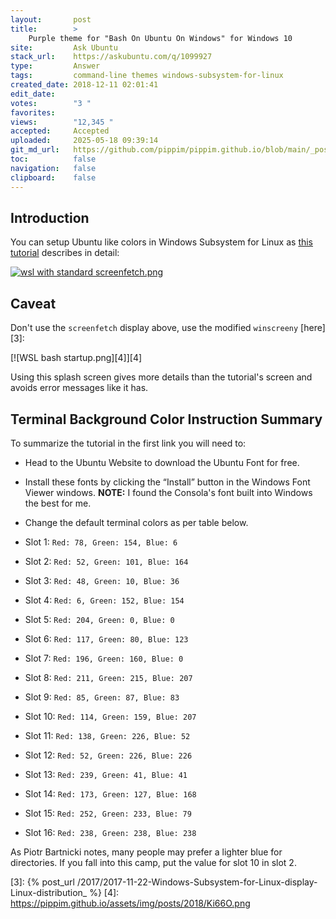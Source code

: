 ```yaml
---
layout:       post
title:        >
    Purple theme for "Bash On Ubuntu On Windows" for Windows 10
site:         Ask Ubuntu
stack_url:    https://askubuntu.com/q/1099927
type:         Answer
tags:         command-line themes windows-subsystem-for-linux
created_date: 2018-12-11 02:01:41
edit_date:    
votes:        "3 "
favorites:    
views:        "12,345 "
accepted:     Accepted
uploaded:     2025-05-18 09:39:14
git_md_url:   https://github.com/pippim/pippim.github.io/blob/main/_posts/2018/2018-12-11-Purple-theme-for-_Bash-On-Ubuntu-On-Windows_-for-Windows-10.md
toc:          false
navigation:   false
clipboard:    false
---
```


## Introduction

You can setup Ubuntu like colors in Windows Subsystem for Linux as [this tutorial][1] describes in detail:

[![wsl with standard screenfetch.png][2]][2]

## Caveat

Don't use the `screenfetch` display above, use the modified `winscreeny` [here][3]:

[![WSL bash startup.png][4]][4]

Using this splash screen gives more details than the tutorial's screen and avoids error messages like it has.

## Terminal Background Color Instruction Summary

To summarize the tutorial in the first link you will need to:

- Head to the Ubuntu Website to download the Ubuntu Font for free.
- Install these fonts by clicking the “Install” button in the Windows Font Viewer windows. **NOTE:** I found the Consola's font built into Windows the best for me.
- Change the default terminal colors as per table below.

- Slot 1: `Red: 78, Green: 154, Blue: 6` 
- Slot 2: `Red: 52, Green: 101, Blue: 164` 
- Slot 3: `Red: 48, Green: 10, Blue: 36` 
- Slot 4: `Red: 6, Green: 152, Blue: 154` 
- Slot 5: `Red: 204, Green: 0, Blue: 0` 
- Slot 6: `Red: 117, Green: 80, Blue: 123` 
- Slot 7: `Red: 196, Green: 160, Blue: 0` 
- Slot 8: `Red: 211, Green: 215, Blue: 207` 
- Slot 9: `Red: 85, Green: 87, Blue: 83` 
- Slot 10: `Red: 114, Green: 159, Blue: 207` 
- Slot 11: `Red: 138, Green: 226, Blue: 52` 
- Slot 12: `Red: 52, Green: 226, Blue: 226` 
- Slot 13: `Red: 239, Green: 41, Blue: 41` 
- Slot 14: `Red: 173, Green: 127, Blue: 168` 
- Slot 15: `Red: 252, Green: 233, Blue: 79` 
- Slot 16: `Red: 238, Green: 238, Blue: 238`

As Piotr Bartnicki notes, many people may prefer a lighter blue for directories. If you fall into this camp, put the value for slot 10 in slot 2.

  [1]: https://medium.com/@jgarijogarde/make-bash-on-ubuntu-on-windows-10-look-like-the-ubuntu-terminal-f7566008c5c2
  [2]: https://pippim.github.io/assets/img/posts/2018/zfwZQ.png
  [3]: {% post_url /2017/2017-11-22-Windows-Subsystem-for-Linux-display-Linux-distribution_ %}
  [4]: https://pippim.github.io/assets/img/posts/2018/Ki66O.png
